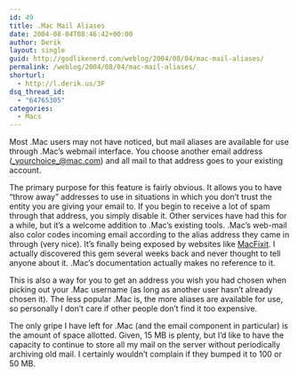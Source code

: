 ```yaml
---
id: 49
title: .Mac Mail Aliases
date: 2004-08-04T08:46:42+00:00
author: Derik
layout: single
guid: http://godlikenerd.com/weblog/2004/08/04/mac-mail-aliases/
permalink: /weblog/2004/08/04/mac-mail-aliases/
shorturl:
  - http://l.derik.us/3F
dsq_thread_id:
  - "64765305"
categories:
  - Macs
---
```

Most .Mac users may not have noticed, but mail aliases are available for use through .Mac&#8217;s webmail interface. You choose another email address (_yourchoice_@mac.com) and all mail to that address goes to your existing account.

The primary purpose for this feature is fairly obvious. It allows you to have &#8220;throw away&#8221; addresses to use in situations in which you don&#8217;t trust the entity you are giving your email to. If you begin to receive a lot of spam through that address, you simply disable it. Other services have had this for a while, but it&#8217;s a welcome addition to .Mac&#8217;s existing tools. .Mac&#8217;s web-mail also color codes incoming email according to the alias address they came in through (very nice). It&#8217;s finally being exposed by websites like [MacFixit](http://www.macfixit.com). I actually discovered this gem several weeks back and never thought to tell anyone about it. .Mac&#8217;s documentation actually makes no reference to it.

This is also a way for you to get an address you wish you had chosen when picking out your .Mac username (as long as another user hasn&#8217;t already chosen it). The less popular .Mac is, the more aliases are available for use, so personally I don&#8217;t care if other people don&#8217;t find it too expensive.

The only gripe I have left for .Mac (and the email component in particular) is the amount of space allotted. Given, 15 MB is plenty, but I&#8217;d like to have the capacity to continue to store all my mail on the server without periodically archiving old mail. I certainly wouldn&#8217;t complain if they bumped it to 100 or 50 MB.